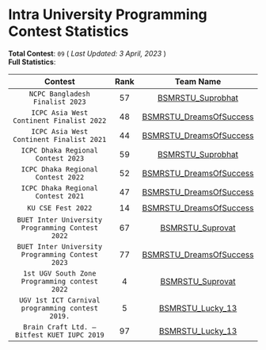 # Intra University Programming Contest Statistics 

**Total Contest**: `09`  ( *Last Updated: 3 April, 2023* ) <br>
**Full Statistics**:

| Contest         | Rank  | Team Name         |
|:----------------:|:-----------------------:|:----------------:|
|`NCPC Bangladesh Finalist 2023`|57|[BSMRSTU_Suprobhat](https://bapsoj.org/contests/ncpc-onsite-2023-hosted-by-ju/standings)|
|`ICPC Asia West Continent Finalist 2022`|48|[BSMRSTU_DreamsOfSuccess](https://icpc.codedrills.io/contests/icpc-asia-west-continent-final-contest-2022/scoreboard)|
|`ICPC Asia West Continent Finalist 2021`|44|[BSMRSTU_DreamsOfSuccess](https://icpc.codedrills.io/contests/icpc-asia-west-continent-finals-2021/scoreboard)|
|`ICPC Dhaka Regional Contest 2023`|59|[BSMRSTU_Suprobhat](https://bapsoj.org/contests/icpc-dhaka-regional-site-2023/standings)|
|`ICPC Dhaka Regional Contest 2022`|52|[BSMRSTU_DreamsOfSuccess](https://algo.codemarshal.org/contests/dhaka-22/standings)|
|`ICPC Dhaka Regional Contest 2021`|47|[BSMRSTU_DreamsOfSuccess](https://algo.codemarshal.org/contests/dhaka-21-main/standings)|
|`KU CSE Fest 2022`|14|[BSMRSTU_DreamsOfSuccess]()|
|`BUET Inter University Programming Contest 2022`|67|[BSMRSTU_Suprovat](https://toph.co/c/buet-inter-university-2022/standings)|
|`BUET Inter University Programming Contest 2023`|77|[BSMRSTU_DreamsOfSuccess](https://toph.co/c/buet-inter-university-2023/standings)|
|`1st UGV South Zone Programming contest 2022`|4|[BSMRSTU_Suprovat]()|
|`UGV 1st ICT Carnival programming contest 2019.`|5|[BSMRSTU_Lucky_13]()|
|`Brain Craft Ltd. – Bitfest KUET IUPC 2019`|97|[BSMRSTU_Lucky_13](https://algo.codemarshal.org/contests/kuet-iupc-19/standings)|
